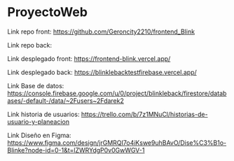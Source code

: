 # ProyectoWeb

Link repo front: https://github.com/Geroncity2210/frontend_Blink

Link repo back: 

Link desplegado front: https://frontend-blink.vercel.app/

Link desplegado back: https://blinklebacktestfirebase.vercel.app/

Link Base de datos: https://console.firebase.google.com/u/0/project/blinkleback/firestore/databases/-default-/data/~2Fusers~2Fdarek2

Link historia de usuarios: https://trello.com/b/7z1MNuCl/historias-de-usuario-y-planeacion

Link Diseño en Figma: https://www.figma.com/design/jrGMRQI7o4iKswe9uhBAvO/Dise%C3%B1o-Blinke?node-id=0-1&t=lZWRYdgP0v0GwWGV-1
